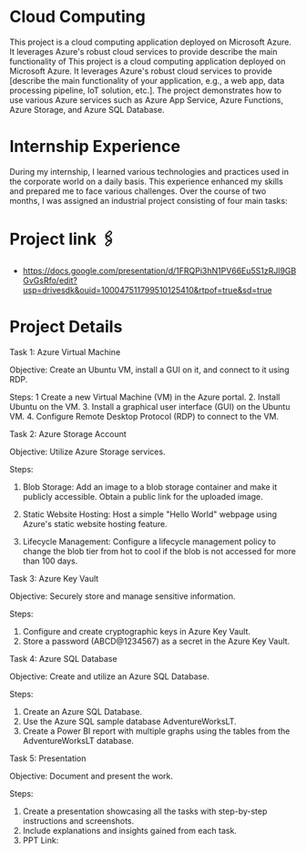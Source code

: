 # Cloud Computing
This project is a cloud computing application deployed on Microsoft Azure. It leverages Azure's robust cloud services to provide describe the main functionality of This project is a cloud computing application deployed on Microsoft Azure. It leverages Azure's robust cloud services to provide [describe the main functionality of your application, e.g., a web app, data processing pipeline, IoT solution, etc.]. The project demonstrates how to use various Azure services such as Azure App Service, Azure Functions, Azure Storage, and Azure SQL Database.

# Internship Experience

During my internship, I learned various technologies and practices used in the corporate world on a daily basis. This experience enhanced my skills and prepared me to face various challenges. Over the course of two months, I was assigned an industrial project consisting of four main tasks:

# Project link 🖇️ 
- https://docs.google.com/presentation/d/1FRQPi3hN1PV66Eu5S1zRJl9GBGvGsRfo/edit?usp=drivesdk&ouid=100047511799510125410&rtpof=true&sd=true
# Project Details
Task 1: Azure Virtual Machine

Objective: Create an Ubuntu VM, install a GUI on it, and connect to it using RDP.

Steps:
1 Create a new Virtual Machine (VM) in the Azure portal.
2. Install Ubuntu on the VM.
3. Install a graphical user interface (GUI) on the Ubuntu VM.
4. Configure Remote Desktop Protocol (RDP) to connect to the VM.

Task 2: Azure Storage Account

Objective: Utilize Azure Storage services.

Steps:
1. Blob Storage:
        Add an image to a blob storage container and make it publicly accessible.
        Obtain a public link for the uploaded image.

2. Static Website Hosting:
        Host a simple "Hello World" webpage using Azure's static website hosting feature.

3. Lifecycle Management:
        Configure a lifecycle management policy to change the blob tier from hot to cool if the blob is not accessed for more than 100 days.

Task 3: Azure Key Vault

Objective: Securely store and manage sensitive information.

Steps:
1. Configure and create cryptographic keys in Azure Key Vault.
2. Store a password (ABCD@1234567) as a secret in the Azure Key Vault.

Task 4: Azure SQL Database

Objective: Create and utilize an Azure SQL Database.

Steps:
1. Create an Azure SQL Database.
2. Use the Azure SQL sample database AdventureWorksLT.
3. Create a Power BI report with multiple graphs using the tables from the AdventureWorksLT database.

Task 5: Presentation

Objective: Document and present the work.

Steps:
1. Create a presentation showcasing all the tasks with step-by-step instructions and screenshots.
2. Include explanations and insights gained from each task.
3. PPT Link: 
